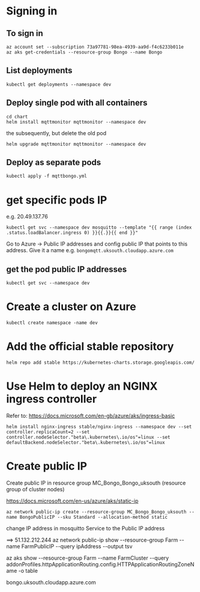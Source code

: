 # Signing in 
## To sign in

```
az account set --subscription 73a97781-98ea-4939-aa9d-f4c6233b011e
az aks get-credentials --resource-group Bongo --name Bongo
```

## List deployments
```
kubectl get deployments --namespace dev
```

## Deploy single pod with all containers
```
cd chart
helm install mqttmonitor mqttmonitor --namespace dev
```
the subsequently, but delete the old pod

```
helm upgrade mqttmonitor mqttmonitor --namespace dev
```

## Deploy as separate pods
```
kubectl apply -f mqttbongo.yml
```

# get specific pods IP
e.g. 20.49.137.76 
```
kubectl get svc --namespace dev mosquitto --template "{{ range (index .status.loadBalancer.ingress 0) }}{{.}}{{ end }}"
```
Go to Azure -> Public IP addresses and config public IP that points to this address. Give
it a name e.g. `bongomqtt.uksouth.cloudapp.azure.com`

## get the pod public IP addresses
```
kubectl get svc --namespace dev 
```

# Create a cluster on Azure

```
kubectl create namespace -name dev
```

# Add the official stable repository
```
helm repo add stable https://kubernetes-charts.storage.googleapis.com/
```

# Use Helm to deploy an NGINX ingress controller

Refer to:
https://docs.microsoft.com/en-gb/azure/aks/ingress-basic

```
helm install nginx-ingress stable/nginx-ingress --namespace dev --set controller.replicaCount=2 --set controller.nodeSelector."beta\.kubernetes\.io/os"=linux --set defaultBackend.nodeSelector."beta\.kubernetes\.io/os"=linux
```

# Create public IP
Create public IP in resource group MC_Bongo_Bongo_uksouth (resource group of cluster nodes)

https://docs.microsoft.com/en-us/azure/aks/static-ip 
```
az network public-ip create --resource-group MC_Bongo_Bongo_uksouth --name BongoPublicIP --sku Standard --allocation-method static
```

change IP address in mosquitto Service to the Public IP address


==> 51.132.212.244
az network public-ip show --resource-group Farm --name FarmPublicIP --query ipAddress --output tsv

az aks show --resource-group Farm --name FarmCluster --query addonProfiles.httpApplicationRouting.config.HTTPApplicationRoutingZoneName -o table

bongo.uksouth.cloudapp.azure.com